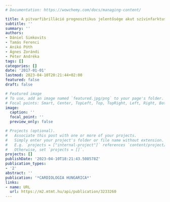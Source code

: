 ```yaml
---
# Documentation: https://wowchemy.com/docs/managing-content/

title: A pitvarfibrilláció prognosztikus jelentősége akut szívinfarktusban
subtitle: ''
summary: ''
authors:
- Dániel Simkovits
- Tamás Ferenci
- Anikó Póth
- Ágnes Zorándi
- Péter Andréka
tags: []
categories: []
date: '2017-01-01'
lastmod: 2023-04-10T20:21:44+02:00
featured: false
draft: false

# Featured image
# To use, add an image named `featured.jpg/png` to your page's folder.
# Focal points: Smart, Center, TopLeft, Top, TopRight, Left, Right, BottomLeft, Bottom, BottomRight.
image:
  caption: ''
  focal_point: ''
  preview_only: false

# Projects (optional).
#   Associate this post with one or more of your projects.
#   Simply enter your project's folder or file name without extension.
#   E.g. `projects = ["internal-project"]` references `content/project/deep-learning/index.md`.
#   Otherwise, set `projects = []`.
projects: []
publishDate: '2023-04-10T18:21:43.508578Z'
publication_types:
- '2'
abstract: ''
publication: '*CARDIOLOGIA HUNGARICA*'
links:
- name: URL
  url: https://m2.mtmt.hu/api/publication/3233260
---
```

